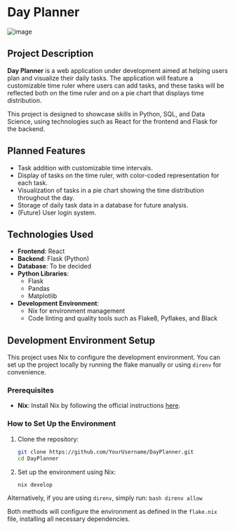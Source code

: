 # Day Planner

![image](https://github.com/user-attachments/assets/4519c47c-4e70-4eda-9176-b9bc55f5e141)


## Project Description

**Day Planner** is a web application under development aimed at helping users plan and visualize their daily tasks. The application will feature a customizable time ruler where users can add tasks, and these tasks will be reflected both on the time ruler and on a pie chart that displays time distribution.

This project is designed to showcase skills in Python, SQL, and Data Science, using technologies such as React for the frontend and Flask for the backend.

## Planned Features

- Task addition with customizable time intervals.
- Display of tasks on the time ruler, with color-coded representation for each task.
- Visualization of tasks in a pie chart showing the time distribution throughout the day.
- Storage of daily task data in a database for future analysis.
- (Future) User login system.

## Technologies Used

- **Frontend**: React
- **Backend**: Flask (Python)
- **Database**: To be decided
- **Python Libraries**:
  - Flask
  - Pandas
  - Matplotlib
- **Development Environment**: 
  - Nix for environment management
  - Code linting and quality tools such as Flake8, Pyflakes, and Black

## Development Environment Setup

This project uses Nix to configure the development environment. You can set up the project locally by running the flake manually or using `direnv` for convenience.

### Prerequisites

- **Nix**: Install Nix by following the official instructions [here](https://nixos.org/download.html).

### How to Set Up the Environment

1. Clone the repository:
    ```bash
    git clone https://github.com/YourUsername/DayPlanner.git
    cd DayPlanner
    ```

2. Set up the environment using Nix:
    ```bash
    nix develop
    ```

Alternatively, if you are using `direnv`, simply run:
    ```bash
    direnv allow
    ```

Both methods will configure the environment as defined in the `flake.nix` file, installing all necessary dependencies.
